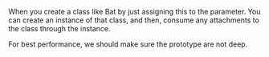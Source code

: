 When you create a class like Bat by just assigning this to the parameter. You can create an instance of that class, and then, consume any attachments to the class through the instance. 


For best performance, we should make sure the prototype are not deep.